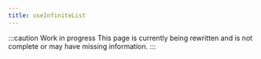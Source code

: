 ```yaml
---
title: useInfiniteList
---
```


:::caution Work in progress
This page is currently being rewritten and is not complete or may have missing information.
:::